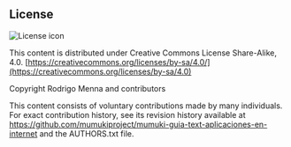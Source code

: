 ## License
![License icon](https://licensebuttons.net/l/by-sa/3.0/88x31.png)

This content is distributed under Creative Commons License Share-Alike, 4.0. [https://creativecommons.org/licenses/by-sa/4.0/](https://creativecommons.org/licenses/by-sa/4.0)

Copyright Rodrigo Menna and contributors

This content consists of voluntary contributions made by many
individuals. For exact contribution history, see its revision history
available at https://github.com/mumukiproject/mumuki-guia-text-aplicaciones-en-internet and the AUTHORS.txt file.

